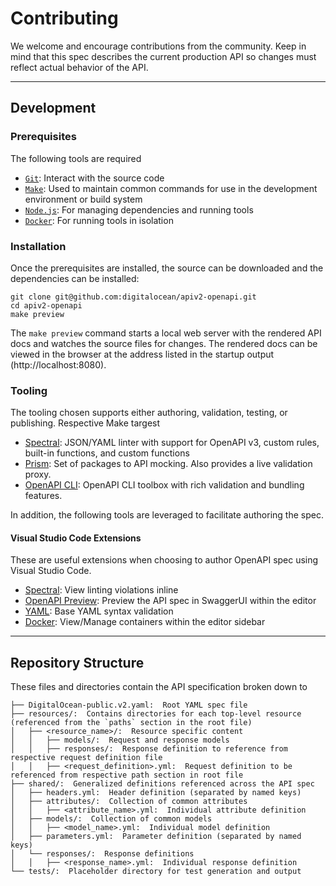 # Contributing

We welcome and encourage contributions from the community. 
Keep in mind that this spec describes the current production API so changes
must reflect actual behavior of the API. 

---
## Development

### Prerequisites

The following tools are required 

* [`Git`](https://git-scm.com/): Interact with the source code
* [`Make`](https://www.gnu.org/software/make/manual/make.html): Used to maintain
  common commands for use in the development environment or build system
* [`Node.js`](https://nodejs.org/): For managing dependencies and running tools
* [`Docker`](https://www.docker.com/get-started): For running tools in isolation

### Installation

Once the prerequisites are installed, the source can be downloaded and the 
dependencies can be installed:

```
git clone git@github.com:digitalocean/apiv2-openapi.git
cd apiv2-openapi
make preview
```

The `make preview` command starts a local web server with the rendered API docs 
and watches the source files for changes. The rendered docs can be viewed in 
the browser at the address listed in the startup output (http://localhost:8080).

### Tooling

The tooling chosen supports either authoring, validation, testing, or 
publishing. Respective Make targest 

* [Spectral](https://stoplight.io/open-source/spectral/): JSON/YAML linter with 
  support for OpenAPI v3, custom rules, built-in functions, and custom functions
* [Prism](https://stoplight.io/open-source/prism/): Set of packages to API 
  mocking. Also provides a live validation proxy.
* [OpenAPI CLI](https://github.com/Redocly/openapi-cli): OpenAPI CLI toolbox 
  with rich validation and bundling features.

In addition, the following tools are leveraged to facilitate authoring the spec.

#### Visual Studio Code Extensions

These are useful extensions when choosing to author OpenAPI spec using Visual 
Studio Code.

* [Spectral](https://marketplace.visualstudio.com/items?itemName=stoplight.spectral): 
  View linting violations inline
* [OpenAPI Preview](https://marketplace.visualstudio.com/items?itemName=zoellner.openapi-preview): 
  Preview the API spec in SwaggerUI within the editor
* [YAML](https://marketplace.visualstudio.com/items?itemName=redhat.vscode-yaml): 
  Base YAML syntax validation
* [Docker](https://marketplace.visualstudio.com/items?itemName=ms-azuretools.vscode-docker): 
  View/Manage containers within the editor sidebar

---
## Repository Structure

These files and directories contain the API specification broken down to 

```
├── DigitalOcean-public.v2.yaml:  Root YAML spec file
├── resources/:  Contains directories for each top-level resource (referenced from the `paths` section in the root file)
│   ├── <resource_name>/:  Resource specific content
│   │   ├── models/:  Request and response models 
│   │   ├── responses/:  Response definition to reference from respective request definition file
│   │   ├── <request_definition>.yml:  Request definition to be referenced from respective path section in root file
├── shared/:  Generalized definitions referenced across the API spec
│   ├── headers.yml:  Header definition (separated by named keys)
│   ├── attributes/:  Collection of common attributes
│   │   ├── <attribute_name>.yml:  Individual attribute definition
│   ├── models/:  Collection of common models
│   │   ├── <model_name>.yml:  Individual model definition
│   ├── parameters.yml:  Parameter definition (separated by named keys)
│   └── responses/:  Response definitions
│   │   ├── <response_name>.yml:  Individual response definition
└── tests/:  Placeholder directory for test generation and output
```